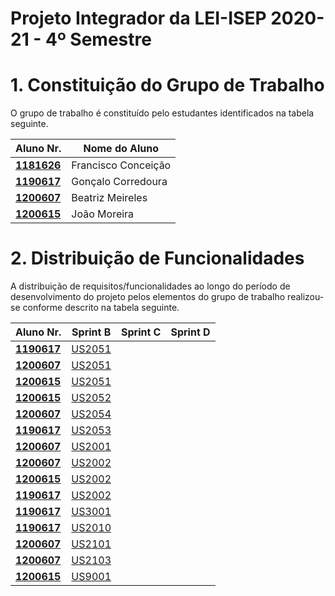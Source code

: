 # Projeto Integrador da LEI-ISEP 2020-21 - 4º Semestre

# 1. Constituição do Grupo de Trabalho

O grupo de trabalho é constituído pelo estudantes identificados na tabela seguinte.

| Aluno Nr.	                 | Nome do Aluno	        |
|--------------------------------|------------------------------|
| **[1181626](/Docs/1181626/)**  | Francisco Conceição          |
| **[1190617](/Docs/1190617/)**  | Gonçalo Corredoura           |
| **[1200607](/Docs/1200607/)**  | Beatriz Meireles	        |
| **[1200615](/Docs/1200615/)**  | João Moreira		        |


# 2. Distribuição de Funcionalidades ###

A distribuição de requisitos/funcionalidades ao longo do período de desenvolvimento do projeto pelos elementos do grupo de trabalho realizou-se conforme descrito na tabela seguinte.

| Aluno Nr.	                    | Sprint B                | Sprint C | Sprint D |
|-------------------------------|-------------------------|----------|----------|
| [**1190617**](/Docs/1190617/) | [US2051](/Docs/US2051)  |
| [**1200607**](/Docs/1200607/) | [US2051](/Docs/US2051)  |
| [**1200615**](/Docs/1200615/) | [US2051](/Docs/US2051)  | 
| [**1200615**](/Docs/1200615/) | [US2052](/Docs/US2052)  | 
| [**1200607**](/Docs/1181626/) | [US2054](/Docs/US2054)  |
| [**1190617**](/Docs/1190617/) | [US2053](/Docs/US2053)  |
| [**1200607**](/Docs/1200607/) | [US2001](/Docs/US2001)  |
| [**1200607**](/Docs/1200607/) | [US2002](/Docs/US2002)  |
| [**1200615**](/Docs/1200615/) | [US2002](/Docs/US2002)  |
| [**1190617**](/Docs/1190617/) | [US2002](/Docs/US2002)  |
| [**1190617**](/Docs/1190617/) | [US3001](/Docs/US3001)  |
| [**1190617**](/Docs/1190617/) | [US2010](/Docs/US2010)  |
| [**1200607**](/Docs/1200607/) | [US2101](/Docs/US2101)  |
| [**1200607**](/Docs/1200607/) | [US2103](/Docs/US2103)  |
| [**1200615**](/Docs/1200615/) | [US9001](/Docs/US9001)  |
